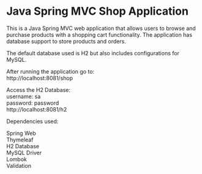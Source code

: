 
# Java Spring MVC Shop Application

This is a Java Spring MVC web application that allows users to browse and purchase products with a shopping cart functionality. The application has database support to store products and orders.  

The default database used is H2 but also includes configurations for MySQL.

After running the application go to:  
http://localhost:8081/shop

Access the H2 Database:  
username: sa  
password: password  
http://localhost:8081/h2

Dependencies used:

Spring Web   
Thymeleaf  
H2 Database   
MySQL Driver   
Lombok   
Validation
